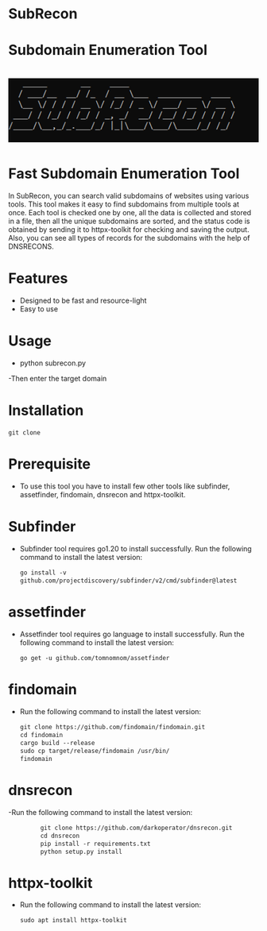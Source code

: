 # SubRecon
# Subdomain Enumeration Tool
<h1 align="center">
  <img src="subrecon.png" alt="recon-script" width="600px">
  <br>
</h1>

# Fast Subdomain Enumeration Tool

In SubRecon, you can search valid subdomains of websites using various tools. This tool makes it easy to find subdomains from multiple tools at once. Each tool is checked one by one, all the data is collected and stored in a file, then all the unique subdomains are sorted, and the status code is obtained by sending it to httpx-toolkit for checking and saving the output. Also, you can see all types of records for the subdomains with the help of DNSRECONS.

# Features 

- Designed to be fast and resource-light
- Easy to use

# Usage

- python subrecon.py

-Then enter the target domain

# Installation 

    git clone 

# Prerequisite
- To use this tool you have to install few other tools like subfinder, assetfinder, findomain, dnsrecon and httpx-toolkit.

# Subfinder
- Subfinder tool requires go1.20 to install successfully. Run the following command to install the latest version:
  
      go install -v github.com/projectdiscovery/subfinder/v2/cmd/subfinder@latest
  
# assetfinder
- Assetfinder tool requires go language to install successfully. Run the following command to install the latest version:

      go get -u github.com/tomnomnom/assetfinder

# findomain
- Run the following command to install the latest version:
  
      git clone https://github.com/findomain/findomain.git
      cd findomain
      cargo build --release
      sudo cp target/release/findomain /usr/bin/
      findomain

# dnsrecon
-Run the following command to install the latest version:
           
             git clone https://github.com/darkoperator/dnsrecon.git
             cd dnsrecon
             pip install -r requirements.txt
             python setup.py install

# httpx-toolkit
- Run the following command to install the latest version:

      sudo apt install httpx-toolkit


